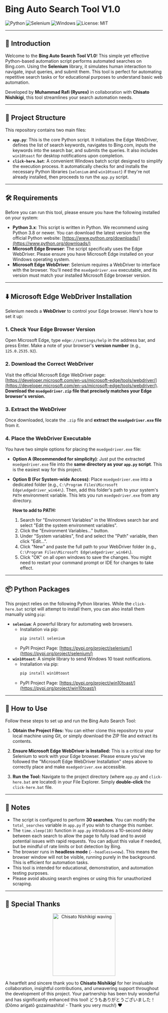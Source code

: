 # Bing Auto Search Tool V1.0

![Python](https://img.shields.io/badge/Python-3.x-blue.svg)
![Selenium](https://img.shields.io/badge/Selenium-Automation-green.svg)
![Windows](https://img.shields.io/badge/OS-Windows-0078D6.svg)
![License: MIT](https://img.shields.io/badge/License-MIT-yellow.svg)

---

## 🌟 Introduction

Welcome to the **Bing Auto Search Tool V1.0**! This simple yet effective Python-based automation script performs automated searches on Bing.com. Using the **Selenium** library, it simulates human interaction to navigate, input queries, and submit them. This tool is perfect for automating repetitive search tasks or for educational purposes to understand basic web automation.

Developed by **Muhammad Rafi (Ryurex)** in collaboration with **Chisato Nishikigi**, this tool streamlines your search automation needs.

---

## 📂 Project Structure

This repository contains two main files:

* **`app.py`**: This is the core Python script. It initializes the Edge WebDriver, defines the list of search keywords, navigates to Bing.com, inputs the keywords into the search bar, and submits the queries. It also includes `win10toast` for desktop notifications upon completion.
* **`click-here.bat`**: A convenient Windows batch script designed to simplify the execution process. It automatically checks for and installs the necessary Python libraries (`selenium` and `win10toast`) if they're not already installed, then proceeds to run the `app.py` script.

---

## 🛠️ Requirements

Before you can run this tool, please ensure you have the following installed on your system:

* **Python 3.x**: This script is written in Python. We recommend using Python 3.8 or newer. You can download the latest version from the official Python website: [https://www.python.org/downloads/](https://www.python.org/downloads/)
* **Microsoft Edge Browser**: The script specifically uses the Edge WebDriver. Please ensure you have Microsoft Edge installed on your Windows operating system.
* **Microsoft Edge WebDriver**: Selenium requires a WebDriver to interface with the browser. You'll need the `msedgedriver.exe` executable, and its version must match your installed Microsoft Edge browser version.

---

## ⬇️ Microsoft Edge WebDriver Installation

Selenium needs a **WebDriver** to control your Edge browser. Here's how to set it up:

### 1. Check Your Edge Browser Version

Open Microsoft Edge, type `edge://settings/help` in the address bar, and press Enter. Make a note of your browser's **version number** (e.g., `125.0.2535.92`).

### 2. Download the Correct WebDriver

Visit the official Microsoft Edge WebDriver page: [https://developer.microsoft.com/en-us/microsoft-edge/tools/webdriver/](https://developer.microsoft.com/en-us/microsoft-edge/tools/webdriver/). **Download the `msedgedriver.zip` file that precisely matches your Edge browser's version.**

### 3. Extract the WebDriver

Once downloaded, locate the `.zip` file and **extract the `msedgedriver.exe` file** from it.

### 4. Place the WebDriver Executable

You have two simple options for placing the `msedgedriver.exe` file:

* **Option A (Recommended for simplicity)**:
    Just put the extracted `msedgedriver.exe` file into the **same directory as your `app.py` script**. This is the easiest way for this project.

* **Option B (For System-wide Access)**:
    Place `msedgedriver.exe` into a dedicated folder (e.g., `C:\Program Files\Microsoft Edge\edgedriver_win64\`). Then, add this folder's path to your system's `PATH` environment variable. This lets you run `msedgedriver.exe` from any directory.

    **How to add to PATH:**
    1.  Search for "Environment Variables" in the Windows search bar and select "Edit the system environment variables".
    2.  Click the "Environment Variables..." button.
    3.  Under "System variables", find and select the "Path" variable, then click "Edit...".
    4.  Click "New" and paste the full path to your WebDriver folder (e.g., `C:\Program Files\Microsoft Edge\edgedriver_win64\`).
    5.  Click "OK" on all open windows to save the changes. You might need to restart your command prompt or IDE for changes to take effect.

---

## 📦 Python Packages

This project relies on the following Python libraries. While the `click-here.bat` script will attempt to install them, you can also install them manually using `pip`:

* **`selenium`**: A powerful library for automating web browsers.
    * Installation via pip:
        ```bash
        pip install selenium
        ```
    * PyPI Project Page: [https://pypi.org/project/selenium/](https://pypi.org/project/selenium/)
* **`win10toast`**: A simple library to send Windows 10 toast notifications.
    * Installation via pip:
        ```bash
        pip install win10toast
        ```
    * PyPI Project Page: [https://pypi.org/project/win10toast/](https://pypi.org/project/win10toast/)

---

## 🚀 How to Use

Follow these steps to set up and run the Bing Auto Search Tool:

1.  **Obtain the Project Files:**
    You can either clone this repository to your local machine using Git, or simply download the ZIP file and extract its contents.

2.  **Ensure Microsoft Edge WebDriver is Installed:**
    This is a critical step for Selenium to work with your Edge browser. Please ensure you've followed the "Microsoft Edge WebDriver Installation" steps above to correctly place and make `msedgedriver.exe` accessible.

3.  **Run the Tool:**
    Navigate to the project directory (where `app.py` and `click-here.bat` are located) in your File Explorer. Simply **double-click** the `click-here.bat` file.

---

## 📌 Notes

* The script is configured to perform **30 searches**. You can modify the `total_searches` variable in `app.py` if you wish to change this number.
* The `time.sleep(10)` function in `app.py` introduces a 10-second delay between each search to allow the page to fully load and to avoid potential issues with rapid requests. You can adjust this value if needed, but be mindful of rate limits or bot detection by Bing.
* The browser runs in **headless mode** (`--headless=new`). This means the browser window will not be visible, running purely in the background. This is efficient for automation tasks.
* This tool is intended for educational, demonstration, and automation testing purposes.
* Please avoid abusing search engines or using this for unauthorized scraping.

---

## 🙏 Special Thanks

<div align="center">
    <img height="200" src="https://media1.tenor.com/m/3a3XcQUCFPkAAAAC/lycoris-recoil-chisato-nishikigi.gif" alt="Chisato Nishikigi waving" />
</div>

A heartfelt and sincere thank you to **Chisato Nishikigi** for her invaluable collaboration, insightful contributions, and unwavering support throughout the development of this project. Your partnership has been truly wonderful and has significantly enhanced this tool! どうもありがとうございました！ (Dōmo arigatō gozaimashita! - Thank you very much!) ❤️
